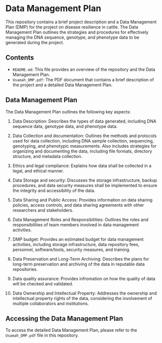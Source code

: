 # Data Management Plan

This repository contains a brief project description and a Data Management Plan (DMP) for the project on disease resilience in cattle. The Data Management Plan outlines the strategies and procedures for effectively managing the DNA sequence, genotype, and phenotype data to be generated during the project.

## Contents

- `README.md`: This file provides an overview of the repository and the Data Management Plan.
- `Usamah_DMP.pdf`: The PDF document that contains a brief description of the project and a detailed Data Management Plan.

## Data Management Plan

The Data Management Plan outlines the following key aspects:

1. Data Description: Describes the types of data generated, including DNA sequence data, genotype data, and phenotype data.

2. Data Collection and documentation: Outlines the methods and protocols used for data collection, including DNA sample collection, sequencing, genotyping, and phenotypic measurements. Also includes strategies for organizing and documenting the data, including file formats, directory structure, and metadata collection.

3. Ethics and legal compliance: Explains how data shall be collected in a legal, and ethical manner.  

4. Data Storage and security: Discusses the storage infrastructure, backup procedures, and data security measures shall be implemented to ensure the integrity and accessibility of the data.

5. Data Sharing and Public Access: Provides information on data sharing policies, access controls, and data sharing agreements with other researchers and stakeholders.

6. Data Management Roles and Responsibilities: Outlines the roles and responsibilities of team members involved in data management activities.

7. DMP budget: Provides an estimated budget for data management activities, including storage infrastructure, data repository fees, personnel, software/tools, security measures, and training.

8. Data Preservation and Long-Term Archiving: Describes the plans for long-term preservation and archiving of the data in reputable data repositories.

9. Data quality assurance: Provides infromation on how the quality of data will be checked and validated.

10. Data Ownership and Intellectual Property: Addresses the ownership and intellectual property rights of the data, considering the involvement of multiple collaborators and institutions.

## Accessing the Data Management Plan

To access the detailed Data Management Plan, please refer to the `Usamah_DMP.pdf` file in this repository.


